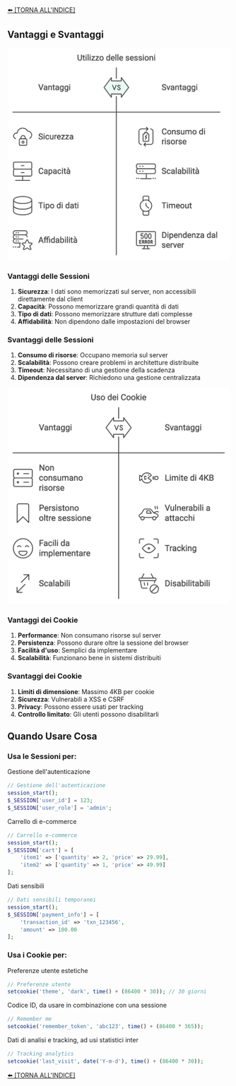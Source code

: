 [⬅️ [TORNA ALL'INDICE] ](../README.md)

## Vantaggi e Svantaggi

![alt text](sess_v_s.png)

### Vantaggi delle Sessioni
1. **Sicurezza**: I dati sono memorizzati sul server, non accessibili direttamente dal client
2. **Capacità**: Possono memorizzare grandi quantità di dati
3. **Tipo di dati**: Possono memorizzare strutture dati complesse
4. **Affidabilità**: Non dipendono dalle impostazioni del browser

### Svantaggi delle Sessioni
1. **Consumo di risorse**: Occupano memoria sul server
2. **Scalabilità**: Possono creare problemi in architetture distribuite
3. **Timeout**: Necessitano di una gestione della scadenza
4. **Dipendenza dal server**: Richiedono una gestione centralizzata

![alt text](cookies_v_s.png)

### Vantaggi dei Cookie
1. **Performance**: Non consumano risorse sul server
2. **Persistenza**: Possono durare oltre la sessione del browser
3. **Facilità d'uso**: Semplici da implementare
4. **Scalabilità**: Funzionano bene in sistemi distribuiti

### Svantaggi dei Cookie
1. **Limiti di dimensione**: Massimo 4KB per cookie
2. **Sicurezza**: Vulnerabili a XSS e CSRF
3. **Privacy**: Possono essere usati per tracking
4. **Controllo limitato**: Gli utenti possono disabilitarli

## Quando Usare Cosa

### Usa le Sessioni per:

Gestione dell'autenticazione
```php
// Gestione dell'autenticazione
session_start();
$_SESSION['user_id'] = 123;
$_SESSION['user_role'] = 'admin';
```

Carrello di e-commerce
```php
// Carrello e-commerce
session_start();
$_SESSION['cart'] = [
    'item1' => ['quantity' => 2, 'price' => 29.99],
    'item2' => ['quantity' => 1, 'price' => 49.99]
];
```

Dati sensibili
```php
// Dati sensibili temporanei
session_start();
$_SESSION['payment_info'] = [
    'transaction_id' => 'txn_123456',
    'amount' => 100.00
];
```

### Usa i Cookie per:
Preferenze utente estetiche
```php
// Preferenze utente
setcookie('theme', 'dark', time() + (86400 * 30)); // 30 giorni
```

Codice ID, da usare in combinazione con una sessione
```php
// Remember me
setcookie('remember_token', 'abc123', time() + (86400 * 365));
```

Dati di analisi e tracking, ad usi statistici inter
```php
// Tracking analytics
setcookie('last_visit', date('Y-m-d'), time() + (86400 * 30));
```

[⬅️ [TORNA ALL'INDICE] ](../README.md)